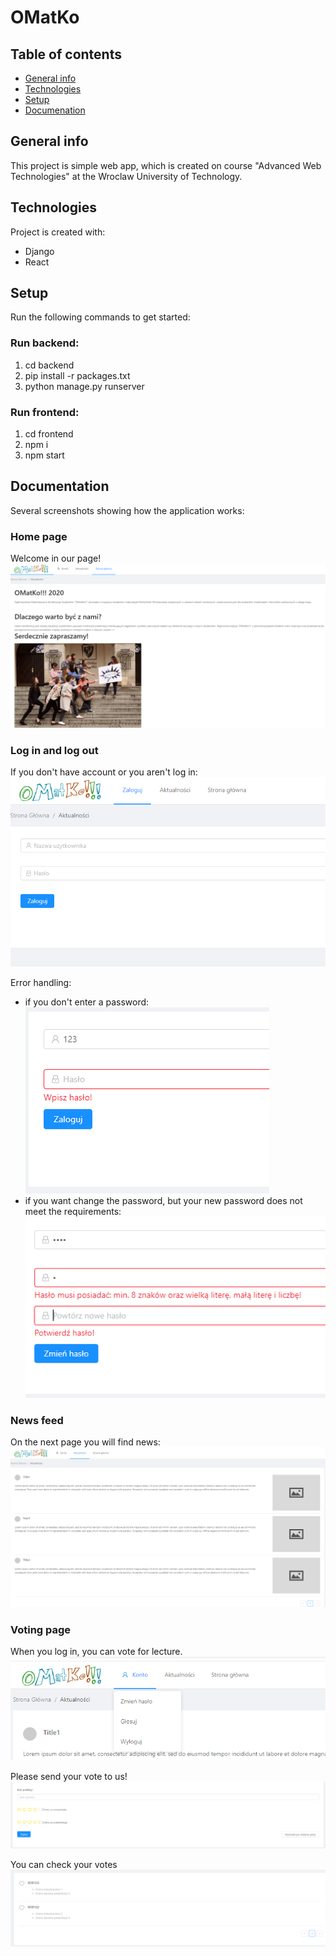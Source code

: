 # OMatKo

## Table of contents
* [General info](#general-info)
* [Technologies](#technologies)
* [Setup](#setup)
* [Documenation](#doc)

## General info
This project is simple web app, which is created on course "Advanced Web Technologies" at the Wroclaw University of Technology.

## Technologies
Project is created with:
* Django
* React

## Setup
Run the following commands to get started:

### Run backend:
1. cd backend
2. pip install -r packages.txt
3. python manage.py runserver

### Run frontend:
1. cd frontend
2. npm i
3. npm start

## Documentation
Several screenshots showing how the application works:

### Home page
Welcome in our page!
![Main page](./images/main.PNG)

### Log in and log out
If you don't have account or you aren't log in:
![Log in](./images/log_in.PNG)

Error handling:

* if you don't enter a password:
![Log in](./images/error1.PNG)
* if you want change the password, but your new password does not meet the requirements:
![Log in](./images/error2.PNG)


### News feed
On the next page you will find news:
![Some News](./images/news.PNG)

### Voting page
When you log in, you can vote for lecture.
![Voting page](./images/voting_page.png)

Please send your vote to us!
![Vote](./images/vote.PNG)

You can check your votes
![Vote](./images/rate.PNG)
